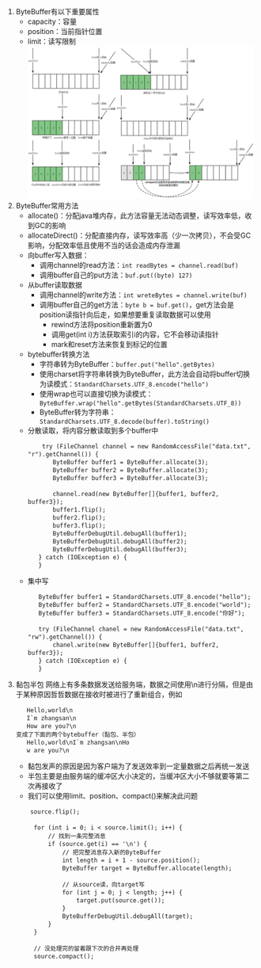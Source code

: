 1. ByteBuffer有以下重要属性
   * capacity：容量
   * position：当前指针位置
   * limit：读写限制                 
   ![img.png](img.png)                 
2. ByteBuffer常用方法
   * allocate()：分配java堆内存，此方法容量无法动态调整，读写效率低，收到GC的影响
   * allocateDirect()：分配直接内存，读写效率高（少一次拷贝），不会受GC影响，分配效率低且使用不当的话会造成内存泄漏
   * 向buffer写入数据：
     * 调用channel的read方法：`int readBytes = channel.read(buf)`
     * 调用buffer自己的put方法：`buf.put((byte) 127)`
   * 从buffer读取数据
     * 调用channel的write方法：`int wreteBytes = channel.write(buf)`
     * 调用buffer自己的get方法：`byte b = buf.get()`，get方法会是position读指针向后走，如果想要重复读取数据可以使用
       * rewind方法将position重新置为0
       * 调用get(int i)方法获取索引i的内容，它不会移动读指针
       * mark和reset方法来恢复到标记的位置
   * bytebuffer转换方法
     * 字符串转为ByteBuffer：`buffer.put("hello".getBytes)`
     * 使用charset将字符串转换为ByteBuffer，此方法会自动将buffer切换为读模式：`StandardCharsets.UTF_8.encode("hello")`
     * 使用wrap也可以直接切换为读模式：`ByteBuffer.wrap("hello".getBytes(StandardCharsets.UTF_8))`
     * ByteBuffer转为字符串：`StandardCharsets.UTF_8.decode(buffer).toString()`
   * 分散读取，将内容分散读取到多个buffer中
     ``` 
         try (FileChannel channel = new RandomAccessFile("data.txt", "r").getChannel()) {
            ByteBuffer buffer1 = ByteBuffer.allocate(3);
            ByteBuffer buffer2 = ByteBuffer.allocate(3);
            ByteBuffer buffer3 = ByteBuffer.allocate(3);

            channel.read(new ByteBuffer[]{buffer1, buffer2, buffer3});
            buffer1.flip();
            buffer2.flip();
            buffer3.flip();
            ByteBufferDebugUtil.debugAll(buffer1);
            ByteBufferDebugUtil.debugAll(buffer2);
            ByteBufferDebugUtil.debugAll(buffer3);
        } catch (IOException e) {
        }
     ```
   * 集中写
     ``` 
        ByteBuffer buffer1 = StandardCharsets.UTF_8.encode("hello");
        ByteBuffer buffer2 = StandardCharsets.UTF_8.encode("world");
        ByteBuffer buffer3 = StandardCharsets.UTF_8.encode("你好");

        try (FileChannel chanel = new RandomAccessFile("data.txt", "rw").getChannel()) {
            chanel.write(new ByteBuffer[]{buffer1, buffer2, buffer3});
        } catch (IOException e) {
        }
     ```
3. 黏包半包
   网络上有多条数据发送给服务端，数据之间使用\n进行分隔，但是由于某种原因哲哲数据在接收时被进行了重新组合，例如
   ``` 
      Hello,world\n
      I`m zhangsan\n
      How are you?\n
   变成了下面的两个bytebuffer（黏包、半包）
      Hello,world\nI`m zhangsan\nHo
      w are you?\n
   ```
   * 黏包发声的原因是因为客户端为了发送效率到一定量数据之后再统一发送
   * 半包主要是由服务端的缓冲区大小决定的，当缓冲区大小不够就要等第二次再接收了
   * 我们可以使用limit、position、compact()来解决此问题
   ``` 
       source.flip();

        for (int i = 0; i < source.limit(); i++) {
            // 找到一条完整消息
            if (source.get(i) == '\n') {
                // 把完整消息存入新的ByteBuffer
                int length = i + 1 - source.position();
                ByteBuffer target = ByteBuffer.allocate(length);

                // 从source读，向target写
                for (int j = 0; j < length; j++) {
                    target.put(source.get());
                }
                ByteBufferDebugUtil.debugAll(target);
            }
        }

        // 没处理完的留着跟下次的合并再处理
        source.compact();
   ```
